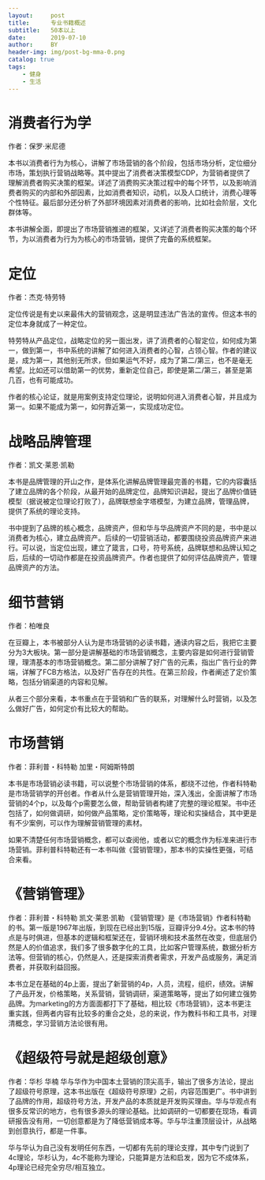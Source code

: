 ```yaml
---
layout:     post
title:      专业书籍概述
subtitle:   50本以上
date:       2019-07-10
author:     BY
header-img: img/post-bg-mma-0.png
catalog: true
tags:
    - 健身
    - 生活
---
```



# 消费者行为学

作者：保罗·米尼德

本书以消费者行为为核心，讲解了市场营销的各个阶段，包括市场分析，定位细分市场，策划执行营销战略等。其中提出了消费者决策模型CDP，为营销者提供了理解消费者购买决策的框架。详述了消费购买决策过程中的每个环节，以及影响消费者购买的内部和外部因素，比如消费者知识，动机，以及人口统计，消费心理等个性特征。最后部分还分析了外部环境因素对消费者的影响，比如社会阶层，文化群体等。

本书讲解全面，即提出了市场营销推进的框架，又详述了消费者购买决策的每个环节，为以消费者为行为为核心的市场营销，提供了完备的系统框架。



# 定位

作者：杰克·特劳特

定位传说是有史以来最伟大的营销观念，这是明显违法广告法的宣传。但这本书的定位本身就成了一种定位。

特劳特从产品定位，战略定位的另一面出发，讲了消费者的心智定位，如何成为第一，做到第一，书中系统的讲解了如何进入消费者的心智，占领心智。作者的建议是，成为第一，其他别无所求，但如果运气不好，成为了第二/第三，也不是毫无希望。比如还可以借助第一的优势，重新定位自己，即使是第二/第三，甚至是第几百，也有可能成功。

作者的核心论证，就是用案例支持定位理论，说明如何进入消费者心智，并且成为第一。如果不能成为第一，如何靠近第一，实现成功定位。



# 战略品牌管理

作者：凯文·莱恩·凯勒

本书是品牌管理的开山之作，是体系化讲解品牌管理最完善的书籍，它的内容囊括了建立品牌的各个阶段，从最开始的品牌定位，品牌知识讲起，提出了品牌价值链模型（据说被定位理论打败了），品牌联想金字塔模型，为建立品牌，管理品牌，提供了系统的理论支持。

书中提到了品牌的核心概念，品牌资产，但和华与华品牌资产不同的是，书中是以消费者为核心，建立品牌资产。后续的一切营销活动，都要围绕投资品牌资产来进行。可以说，当定位出现，建立了箴言，口号，符号系统，品牌联想和品牌认知之后，后续的一切动作都是在投资品牌资产。作者也提供了如何评估品牌资产，管理品牌资产的方法。



# 细节营销

作者：柏唯良

在豆瓣上，本书被部分人认为是市场营销的必读书籍，通读内容之后，我把它主要分为3大板块。第一部分是讲解基础的市场营销概念，主要内容是如何进行营销管理，理清基本的市场营销概念。第二部分讲解了好广告的元素，指出广告行业的弊端，详解了FCB方格法，以及好广告存在的共性。在第三阶段，作者阐述了定价策略，包括分销渠道的内容和见解。

从者三个部分来看，本书重点在于营销和广告的联系，对理解什么时营销，以及怎么做好广告，如何定价有比较大的帮助。



# 市场营销

作者：菲利普・科特勒 加里・阿姆斯特朗

本书是市场营销必读书籍，可以说整个市场营销的体系，都绕不过他，作者科特勒是市场营销学的开创者。作者从什么是营销管理开始，深入浅出，全面讲解了市场营销的4个p，以及每个p需要怎么做，帮助营销者构建了完整的理论框架。书中还包括了，如何做调研，如何做产品策略，定价策略等，理论和实操结合，其中更是有不少案例，可以作为理解营销管理的素材。

如果不清楚任何市场营销概念，都可以查阅他，或者以它的概念作为标准来进行市场营销。菲利普科特勒还有一本书叫做《营销管理》，那本书的实操性更强，可结合来看。

# 《营销管理》
作者：菲利普・科特勒 凯文·莱恩·凯勒
《营销管理》是《市场营销》作者科特勒的书。第一版是1967年出版，到现在已经出到15版，豆瓣评分9.4分。这本书的特点是与时俱进，但基本的逻辑和框架还在，营销环境和技术虽然在改变，但底层仍然是人的价值追求，我们多了很多数字化的工具，比如客户管理系统，数据分析方法等。但营销的核心，仍然是人，还是探索消费者需求，开发产品或服务，满足消费者，并获取利益回报。

本书立足在基础的4p上面，提出了新营销的4p，人员，流程，组织，绩效。讲解了产品开发，价格策略，关系营销，营销调研，渠道策略等，提出了如何建立强势品牌。为marketing的方方面面都打下了基础，相比较《市场营销》，这本书更注重实践，但两者内容有比较多的重合之处，总的来说，作为教科书和工具书，对理清概念，学习营销方法论很有用。

# 《超级符号就是超级创意》
作者：华杉 华楠
华与华作为中国本土营销的顶尖高手，输出了很多方法论，提出了超级符号原理，这本书出版在《超级符号原理》之前，内容范围更广。书中讲到了品牌的作用，超级符号方法，开发产品的本质就是开发购买理由。华与华观点有很多反常识的地方，也有很多源头的理论基础。比如调研的一切都要在现场，看调研报告没有用，一切创意都是为了降低营销成本等。华与华注重顶层设计，从战略到创意执行，都是一件事。

华与华认为自己没有发明任何东西，一切都有先前的理论支撑，其中专门说到了4c理论，华杉认为，4c不能称为理论，只能算是方法和启发，因为它不成体系，4p理论已经完全穷尽/相互独立。
